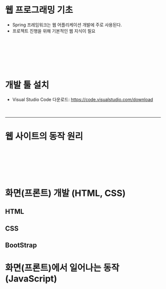 # 웹 프로그래밍 기초
   - Spring 프레임워크는 웹 어플리케이션 개발에 주로 사용된다.
   - 프로젝트 진행을 위해 기본적인 웹 지식이 필요

<br><br><br>
---
# 개발 툴 설치
  - Visual Studio Code 다운로드: https://code.visualstudio.com/download
<br><br><br>
---
# 웹 사이트의 동작 원리
<br><br><br>
---

# 화면(프론트) 개발 (HTML, CSS)
## HTML
## CSS
## BootStrap

# 화면(프론트)에서 일어나는 동작(JavaScript)